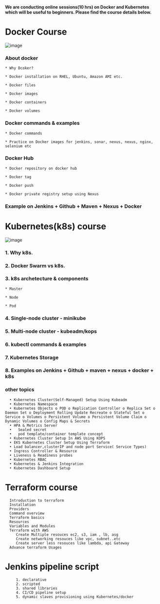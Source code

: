 **We are conducting online sessions(10 hrs) on Docker and Kubernetes which will be useful to beginners. Please find the course details below.**

# Docker Course

![image](https://user-images.githubusercontent.com/24622526/48014891-af06f400-e14d-11e8-8742-9047e011b4af.png)


### About docker

    * Why Dcoker?
    
    * Docker installation on RHEL, Ubuntu, Amazon AMI etc.

    * Docker files
    
    * Docker images
    
    * Docker containers
    
    * Docker volumes

### Docker commands & examples

    * Docker commands
    
    * Practice on Docker images for jenkins, sonar, nexus, nexus, nginx, selenium etc

### Docker Hub

    * Docker repository on docker hub
    
    * Docker tag
    
    * Docker push
    
    * Docker private registry setup using Nexus

### Example on Jenkins + Github + Maven + Nexus + Docker

# Kubernetes(k8s) course

![image](https://user-images.githubusercontent.com/24622526/48015484-4456b800-e14f-11e8-876a-498cd73db5c1.png)


### 1. Why k8s.

### 2. Docker Swarm vs k8s.

### 3. k8s archetecture & components

    * Master
    
    * Node
    
    * Pod
    
### 4. Single-node cluster - minikube

### 5. Multi-node cluster  - kubeadm/kops

### 6. kubectl commands & examples

### 7. Kubernetes Storage

### 8. Examples on Jenkins + Github + maven + nexus + docker + k8s
    

### other topics

      •	Kubernetes Cluster(Self-Managed) Setup Using Kubeadm
      •	Kubernetes Namespace
      •	Kubernetes Objects o POD o Replication Controller o Replica Set o Daemon Set o Deployment Rolling Update Recreate o Stateful Set o Service o Volumes o Persistent Volume o Persistent Volume Claim o Dynamic Volumes o Config Maps & Secrets
      •	HPA & Metrics Server
      •   Sealed secret
      •   pod template/container template concept
      •	Kubernetes Cluster Setup In AWS Using KOPS
      •	EKS Kubernetes Cluster Setup Using Terraform
      •	Load balancer,clusterIP and node port Service( Service Types)
      •	Ingress Controller & Resource
      •	Liveness & Readiness probes
      •	Kubernetes RBAC
      •	Kubernetes & Jenkins Integration
      •	Kubernetes Dashboard Setup
      

# Terraform course

      Introduction to terraform
      Installation
      Providers
      Command overview
      Terraform basics
      Resources
      Variables and Modules
      Terraform with AWS
         Create Multiple resouces ec2, s3, iam , lb, asg
         Create networking resouces like vpc, subnet..etc
         Create server less resouces like lambda, api Gateway
      Advance terraform Usages
      
 # Jenkins pipeline script
   
         1. declarative 
         2. scripted
         3. shared libraries
         4. CI/CD pipeline setup
         5. dynamic slaves provisioning using Kubernetes/docker
